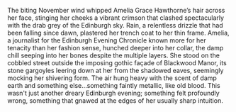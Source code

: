 The biting November wind whipped Amelia Grace Hawthorne’s hair across her face, stinging her cheeks a vibrant crimson that clashed spectacularly with the drab grey of the Edinburgh sky.  Rain, a relentless drizzle that had been falling since dawn, plastered her trench coat to her thin frame.  Amelia, a journalist for the Edinburgh Evening Chronicle known more for her tenacity than her fashion sense, hunched deeper into her collar, the damp chill seeping into her bones despite the multiple layers.  She stood on the cobbled street outside the imposing gothic façade of Blackwood Manor, its stone gargoyles leering down at her from the shadowed eaves, seemingly mocking her shivering form.  The air hung heavy with the scent of damp earth and something else…something faintly metallic, like old blood.  This wasn't just another dreary Edinburgh evening; something felt profoundly wrong, something that gnawed at the edges of her usually sharp intuition.
